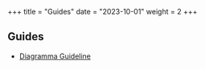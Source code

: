 +++
title = "Guides"
date = "2023-10-01"
weight = 2
+++

## Guides

- [Diagramma Guideline](diagram-guideline.svg)

